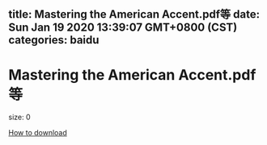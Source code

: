 
title: Mastering the American Accent.pdf等
date: Sun Jan 19 2020 13:39:07 GMT+0800 (CST)    
categories: baidu
---

# Mastering the American Accent.pdf等
size: 0
 
 

[How to download](https://bpcam.bemobtrk.com/go/2ceec3aa-1ca2-46d6-b9ff-aaa5c184517c?jno=2024)